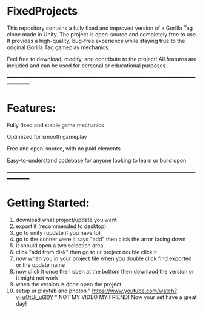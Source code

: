 # FixedProjects
 This repository contains a fully fixed and improved version of a Gorilla Tag
clone made in Unity. The project is open-source and completely free to use. It provides a high-quality, bug-free experience while staying true to the original Gorilla Tag gameplay mechanics.

Feel free to download, modify, and contribute to the project! All features are 
included and can be used for personal or educational purposes.

━━━━━━━━━━━━━━━━━━━━━━━━━━━━━━━━━━━━━━━━━━━━━━━━━━━━━━━━━━━━━━━━━━

# Features:


Fully fixed and stable game mechanics

Optimized for smooth gameplay

Free and open-source, with no paid elements

Easy-to-understand codebase for anyone looking to learn or build upon

━━━━━━━━━━━━━━━━━━━━━━━━━━━━━━━━━━━━━━━━━━━━━━━━━━━━━━━━━━━━━━━━━━

# Getting Started:
1. download what project/update you want
2. export it (recommended to desktop)
3. go to unity (update if you have to)
4. go to the conner were it says "add" then click the arror facing down
5. it should open a two selection area
6. click "add from disk" then go to ur project double click it
7. now when you in your project file when you double click find exported or the update name
8. now click it once then open at the bottom then downlaod the version or it might not work
9. when the version is done open the project
10. setup ur playfab and photon " https://www.youtube.com/watch?v=uOtUi_u6l0Y " NOT MY VIDEO MY FRIEND!
    Now your set have a great day!
